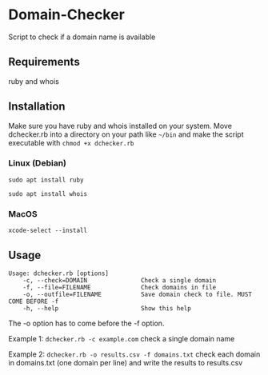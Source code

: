 # Domain-Checker
Script to check if a domain name is available 

## Requirements
ruby and whois

## Installation
Make sure you have ruby and whois installed on your system. Move dchecker.rb into a directory on your path like `~/bin` and make the script executable with `chmod +x dchecker.rb`

### Linux (Debian)

`sudo apt install ruby`

`sudo apt install whois`

### MacOS 

`xcode-select --install`

## Usage
```
Usage: dchecker.rb [options]
    -c, --check=DOMAIN               Check a single domain
    -f, --file=FILENAME              Check domains in file
    -o, --outfile=FILENAME           Save domain check to file. MUST COME BEFORE -f
    -h, --help                       Show this help
```
The -o option has to come before the -f option.

Example 1: `dchecker.rb -c example.com` check a single domain name

Example 2: `dchecker.rb -o results.csv -f domains.txt` check each domain in domains.txt (one domain per line) and write the results to results.csv
